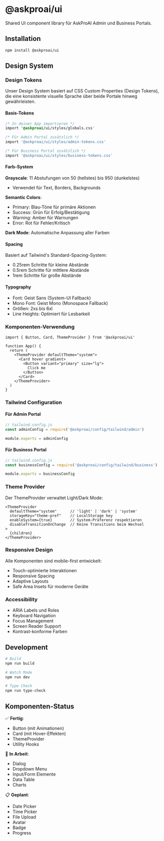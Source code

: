 # @askproai/ui

Shared UI component library für AskProAI Admin und Business Portals.

## Installation

```bash
npm install @askproai/ui
```

## Design System

### Design Tokens

Unser Design System basiert auf CSS Custom Properties (Design Tokens), die eine konsistente visuelle Sprache über beide Portale hinweg gewährleisten.

#### Basis-Tokens

```css
/* In deiner App importieren */
import '@askproai/ui/styles/globals.css'

/* Für Admin Portal zusätzlich */
import '@askproai/ui/styles/admin-tokens.css'

/* Für Business Portal zusätzlich */
import '@askproai/ui/styles/business-tokens.css'
```

#### Farb-System

**Grayscale**: 11 Abstufungen von 50 (hellstes) bis 950 (dunkelstes)
- Verwendet für Text, Borders, Backgrounds

**Semantic Colors**:
- Primary: Blau-Töne für primäre Aktionen
- Success: Grün für Erfolg/Bestätigung
- Warning: Amber für Warnungen
- Error: Rot für Fehler/Kritisch

**Dark Mode**: Automatische Anpassung aller Farben

#### Spacing

Basiert auf Tailwind's Standard-Spacing-System:
- 0.25rem Schritte für kleine Abstände
- 0.5rem Schritte für mittlere Abstände
- 1rem Schritte für große Abstände

#### Typography

- Font: Geist Sans (System-UI Fallback)
- Mono Font: Geist Mono (Monospace Fallback)
- Größen: 2xs bis 6xl
- Line Heights: Optimiert für Lesbarkeit

### Komponenten-Verwendung

```tsx
import { Button, Card, ThemeProvider } from '@askproai/ui'

function App() {
  return (
    <ThemeProvider defaultTheme="system">
      <Card hover gradient>
        <Button variant="primary" size="lg">
          Click me
        </Button>
      </Card>
    </ThemeProvider>
  )
}
```

### Tailwind Configuration

#### Für Admin Portal

```js
// tailwind.config.js
const adminConfig = require('@askproai/config/tailwind/admin')

module.exports = adminConfig
```

#### Für Business Portal

```js
// tailwind.config.js
const businessConfig = require('@askproai/config/tailwind/business')

module.exports = businessConfig
```

### Theme Provider

Der ThemeProvider verwaltet Light/Dark Mode:

```tsx
<ThemeProvider
  defaultTheme="system"      // 'light' | 'dark' | 'system'
  storageKey="theme-pref"    // LocalStorage key
  enableSystem={true}        // System-Präferenz respektieren
  disableTransitionOnChange  // Keine Transitions beim Wechsel
>
  {children}
</ThemeProvider>
```

### Responsive Design

Alle Komponenten sind mobile-first entwickelt:
- Touch-optimierte Interaktionen
- Responsive Spacing
- Adaptive Layouts
- Safe Area Insets für moderne Geräte

### Accessibility

- ARIA Labels und Roles
- Keyboard Navigation
- Focus Management
- Screen Reader Support
- Kontrast-konforme Farben

## Development

```bash
# Build
npm run build

# Watch Mode
npm run dev

# Type Check
npm run type-check
```

## Komponenten-Status

✅ **Fertig**:
- Button (mit Animationen)
- Card (mit Hover-Effekten)
- ThemeProvider
- Utility Hooks

🚧 **In Arbeit**:
- Dialog
- Dropdown Menu
- Input/Form Elemente
- Data Table
- Charts

📋 **Geplant**:
- Date Picker
- Time Picker
- File Upload
- Avatar
- Badge
- Progress